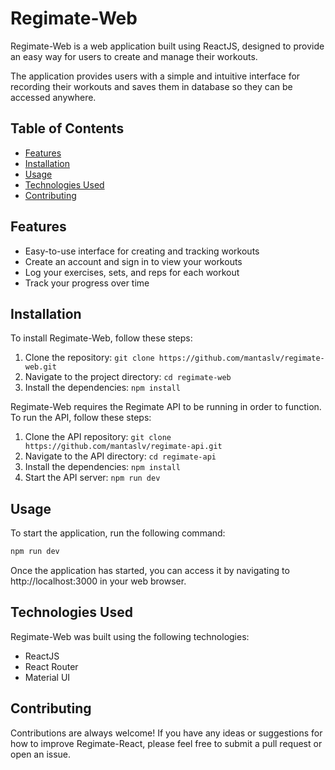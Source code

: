 # Regimate-Web

Regimate-Web is a web application built using ReactJS, designed to provide an easy way for users to create and manage their workouts.

The application provides users with a simple and intuitive interface for recording their workouts and saves them in database so they can be accessed anywhere.

## Table of Contents

- [Features](#features)
- [Installation](#installation)
- [Usage](#usage)
- [Technologies Used](#technologies-used)
- [Contributing](#contributing)

## Features

- Easy-to-use interface for creating and tracking workouts
- Create an account and sign in to view your workouts
- Log your exercises, sets, and reps for each workout
- Track your progress over time

## Installation

To install Regimate-Web, follow these steps:

1. Clone the repository: `git clone https://github.com/mantaslv/regimate-web.git`
2. Navigate to the project directory: `cd regimate-web`
3. Install the dependencies: `npm install`

Regimate-Web requires the Regimate API to be running in order to function. To run the API, follow these steps:

1. Clone the API repository: `git clone https://github.com/mantaslv/regimate-api.git`
2. Navigate to the API directory: `cd regimate-api`
3. Install the dependencies: `npm install`
4. Start the API server: `npm run dev`

## Usage

To start the application, run the following command:

```bash
npm run dev
```

Once the application has started, you can access it by navigating to http://localhost:3000 in your web browser.

## Technologies Used

Regimate-Web was built using the following technologies:

- ReactJS
- React Router
- Material UI

## Contributing

Contributions are always welcome! If you have any ideas or suggestions for how to improve Regimate-React, please feel free to submit a pull request or open an issue.
